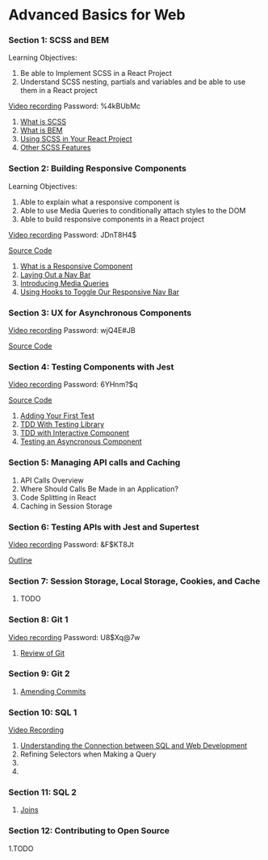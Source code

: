 # Advanced Basics for Web

### Section 1: SCSS and BEM

Learning Objectives: 

1. Be able to Implement SCSS in a React Project 
2. Understand SCSS nesting, partials and variables and be able to use them in a React project

[Video recording](https://us06web.zoom.us/rec/share/rNUjdMBTVDzfy4nXCCPinBSRLUET4DI_6do1vSCszQ1a5GxLo1hTf73pocGNuRNB.qR5h4dfwGSXmvK1X) Password: %4kBUbMc 

1. [What is SCSS](https://github.com/werner33/AdvancedBasicsForWeb/blob/main/SCSS.md)
2. [What is BEM](https://github.com/werner33/AdvancedBasicsForWeb/blob/main/UsingBEM.md)
3. [Using SCSS in Your React Project](https://github.com/werner33/AdvancedBasicsForWeb/blob/main/SCSSInYourProject.md)
4. [Other SCSS Features](https://github.com/werner33/AdvancedBasicsForWeb/blob/main/SCSSFeatures.md)


### Section 2: Building Responsive Components

Learning Objectives:

1. Able to explain what a responsive component is
2. Able to use Media Queries to conditionally attach styles to the DOM
3. Able to build responsive components in a React project

[Video recording](https://us06web.zoom.us/rec/share/XOdkPa1YWKnTllJ0GNMlYh4Mz9C90v0WMcjbkXuzl8x1YgSmsOFIBzUB7IE8ngLQ.s743OcrH7F9vsPdH) Password: JDnT8H4$

[Source Code](https://github.com/werner33/react-responsive-navbar)

1. [What is a Responsive Component](https://github.com/werner33/AdvancedBasicsForWeb/blob/main/BuildingResponsiveComponents.md)
2. [Laying Out a Nav Bar](https://github.com/werner33/AdvancedBasicsForWeb/blob/main/BuildingANavBar.md)
3. [Introducing Media Queries]()
4. [Using Hooks to Toggle Our Responsive Nav Bar]()

### Section 3: UX for Asynchronous Components

[Video recording](https://us06web.zoom.us/rec/share/YKboI4HnNvvUJJ71qfw3AE8E_1oXbyd5XzvTcuAHGyIdubfxftUQRDNN6c7Rn-GU.MpXjApcQuwhGbPg1) Password: wjQ4E#JB

[Source Code](https://github.com/werner33/button-loader)

### Section 4: Testing Components with Jest

[Video recording](https://us06web.zoom.us/rec/share/OO03gD39Z1UdGvPmry08BlYbsGTduUjTvYx4kOY42JZdYsb3WKDdyyecpNPLijFa.mecKR7_UJo3K_qnK) Password: 6YHnm?$q

[Source Code](https://github.com/werner33/testing_components_with_jest)

1. [Adding Your First Test](https://github.com/werner33/AdvancedBasicsForWeb/blob/main/TestingFEComponents.md)
2. [TDD With Testing Library](https://github.com/werner33/AdvancedBasicsForWeb/blob/main/TDDWithTestingLibrary.md)
3. [TDD with Interactive Component](https://github.com/werner33/AdvancedBasicsForWeb/blob/main/TDDWithInteractiveComponent.md)
4. [Testing an Asyncronous Component](https://github.com/werner33/AdvancedBasicsForWeb/blob/main/TestingAnAsyncrounousComponent.md)

### Section 5: Managing API calls and Caching

1. API Calls Overview
2. Where Should Calls Be Made in an Application? 
3. Code Splitting in React
4. Caching in Session Storage

### Section 6: Testing APIs with Jest and Supertest

[Video recording](https://us06web.zoom.us/rec/share/LHomBO-BGPhfX9iZTijla6EtRpnfCDR4UNlaGoZBFMhWKVRGxxj4AWm2PeQCyTlw.XONhvGmF_1yv4t8Z) Password: &F$KT8Jt

[Outline](https://github.com/werner33/AdvancedBasicsForWeb/blob/main/SuperTest.md)

### Section 7: Session Storage, Local Storage, Cookies, and Cache

1. TODO

### Section 8: Git 1

[Video recording](https://us06web.zoom.us/rec/share/KF6XLE355wgu1y87FPuf_0tXEG5OM-1SjXoPyHEIVR4bpqRg9mdJRg7r07GO1qZs.H7DUEOoxTNxh82Tm) Password: U8$Xq@7w

1. [Review of Git](https://github.com/werner33/AdvancedBasicsForWeb/blob/main/Git.md)

 
### Section 9: Git 2

1. [Amending Commits](https://github.com/werner33/AdvancedBasicsForWeb/blob/main/Git2.md)

### Section 10: SQL 1

[Video Recording]()

1. [Understanding the Connection between SQL and Web Development](https://github.com/werner33/AdvancedBasicsForWeb/blob/main/SQL1.md)
2. Refining Selectors when Making a Query
3.
4.

### Section 11: SQL 2

1. [Joins](https://github.com/werner33/AdvancedBasicsForWeb/blob/main/SQL2.md)

### Section 12: Contributing to Open Source

1.TODO

